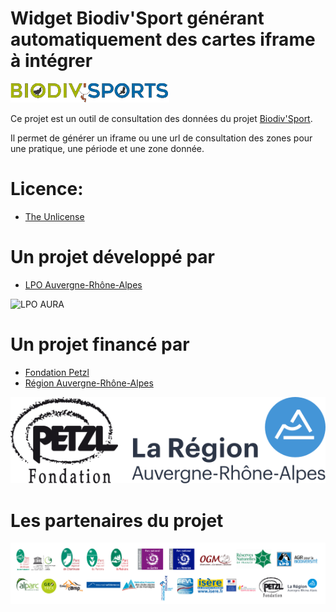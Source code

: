 # Widget Biodiv'Sport générant automatiquement des cartes iframe à intégrer

![BiodivSport](images/logo.png)

Ce projet est un outil de consultation des données du projet [Biodiv'Sport](https://biodiv-sports.fr).

Il permet de générer un iframe ou une url de consultation des zones pour une pratique, une période et une zone donnée.

# Licence:
* [The Unlicense](https://unlicense.org/)

# Un projet développé par
* [LPO Auvergne-Rhône-Alpes](https://auvergne-rhone-alpes.lpo.fr)

![LPO AURA](https://auvergne-rhone-alpes.lpo.fr/logo_lpo_aura.png)

# Un projet financé par
* [Fondation Petzl](https://www.petzl.com/fondation/fondation-petzl)
* [Région Auvergne-Rhône-Alpes](https://www.auvergnerhonealpes.fr/)


![Financeurs](images/logo_financeurs.png)

# Les partenaires du projet

![Partenaires](images/bandeau_partenaires.png)

